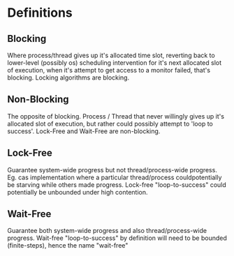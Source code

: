 # Definitions

## Blocking
Where process/thread gives up it's allocated time slot, reverting back to lower-level (possibly os) scheduling intervention 
for it's next allocated slot of execution, when it's attempt to get access to a monitor failed, that's blocking. Locking
algorithms are blocking.

## Non-Blocking
The opposite of blocking. Process / Thread that never willingly gives up it's allocated slot of execution, but rather could
possibly attempt to 'loop to success'. Lock-Free and Wait-Free are non-blocking.

## Lock-Free
Guarantee system-wide progress but not thread/process-wide progress. Eg. cas implementation where a particular 
thread/process couldpotentially be starving while others made progress. Lock-free "loop-to-success" could potentially 
be unbounded under high contention.

## Wait-Free
Guarantee both system-wide progress and also thread/process-wide progress. Wait-free "loop-to-success" by definition 
will need to be bounded (finite-steps), hence the name "wait-free"

